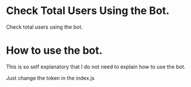 # Check Total Users Using the Bot.

Check total users using the bot.

# How to use the bot.

This is so self explanatory that I do not need to explain how to use the bot.

Just change the token in the index.js
